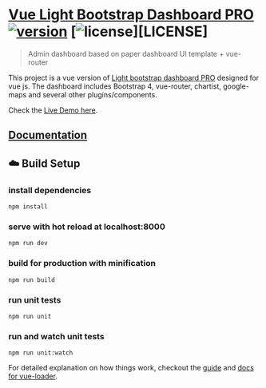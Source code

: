 # [Vue Light Bootstrap Dashboard PRO](https://github.com/creativetimofficial/vue-light-bootstrap-dashboard-pro) [![version][version-badge]][CHANGELOG] [![license][license-badge]][LICENSE]

> Admin dashboard based on paper dashboard UI template + vue-router

This project is a vue version of [Light bootstrap dashboard PRO](https://www.creative-tim.com/product/light-bootstrap-dashboard-pro)
designed for vue js. The dashboard includes Bootstrap 4, vue-router, chartist, google-maps and several other plugins/components. 

Check the [Live Demo here](http://vuejs.creative-tim.com/vue-light-bootstrap-dashboard-pro).

## [Documentation](http://vuejs.creative-tim.com/vue-light-bootstrap-dashboard-pro/documentation)

## :cloud: Build Setup

### install dependencies
`npm install`
### serve with hot reload at localhost:8000
`npm run dev`
### build for production with minification
`npm run build`
### run unit tests
`npm run unit`
### run and watch unit tests
`npm run unit:watch`

For detailed explanation on how things work, checkout the [guide](http://vuejs-templates.github.io/webpack/) and [docs for vue-loader](http://vuejs.github.io/vue-loader).

[CHANGELOG]: ./CHANGELOG.md
[version-badge]: https://img.shields.io/badge/version-1.0.0-blue.svg
[license-badge]: https://img.shields.io/badge/license-MIT-blue.svg
